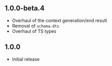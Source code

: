 ## 1.0.0-beta.4

- Overhaul of the context generation/end result
- Removal of `schema-dts`
- Overhaul of TS types

## 1.0.0

- Initial release
